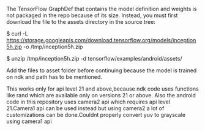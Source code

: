 The TensorFlow GraphDef that contains the model definition and weights is not packaged in the repo because of its size. Instead, you must first download the file to the assets directory in the source tree:

$ curl -L https://storage.googleapis.com/download.tensorflow.org/models/inception5h.zip -o /tmp/inception5h.zip

$ unzip /tmp/inception5h.zip -d tensorflow/examples/android/assets/


Add the files to asset folder before continuing because the model is trained on ndk and path has to be mentioned.



This works only for api level  21 and above,because ndk code uses functions like rand which are available only on versions 21 or above.
Also the android code in this repository uses camera2 api which requires api level 21.Camera1 api can be used instead but using camera2 a 
lot of customizations can be done.Couldnt properly convert yuv to grayscale using camera1 api
